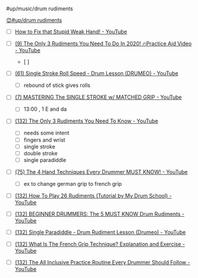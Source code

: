 
#up/music/drum rudiments

[😊#up/drum rudiments](http://47.111.95.20:6001/user/1/start/%23up%2Fdrum%20rudiments)

- [ ] [How to Fix that Stupid Weak Hand! - YouTube](https://www.youtube.com/watch?v=jSAD2YLJ9Hw)

- [ ] [(9) The Only 3 Rudiments You Need To Do In 2020! 🔥Practice Aid Video - YouTube](https://www.youtube.com/watch?v=pILu7TQJ87I)
	- [ ] 
- [ ] [(61) Single Stroke Roll Speed - Drum Lesson (DRUMEO) - YouTube](https://www.youtube.com/watch?v=8LYWfpPUokc)
	- [ ] rebound of stick gives rolls
	
- [ ] [(7) MASTERING The SINGLE STROKE w/ MATCHED GRIP - YouTube](https://www.youtube.com/watch?v=uRh69W4IQBE)
	- [ ] 13:00 , 1 E and da

- [ ] [(132) The Only 3 Rudiments You Need To Know - YouTube](https://www.youtube.com/watch?v=2vuyWk1yStY)
	- [ ] needs some intent
	- [ ] fingers and wrist
	- [ ] single stroke
	- [ ] double stroke
	- [ ] single paradiddle

- [ ] [(75) The 4 Hand Techniques Every Drummer MUST KNOW! - YouTube](https://www.youtube.com/watch?v=FstCw876T9M)
	- [ ] ex to change german grip to french grip




- [ ] [(132) How To Play 26 Rudiments (Tutorial by My Drum School) - YouTube](https://www.youtube.com/watch?v=5xK2seFUuyA)
- [ ] [(132) BEGINNER DRUMMERS: The 5 MUST KNOW Drum Rudiments - YouTube](https://www.youtube.com/watch?v=mfTJjp_ieVg)
- [ ] [(132) Single Paradiddle - Drum Rudiment Lesson (Drumeo) - YouTube](https://www.youtube.com/watch?v=-imiZIrGwXE)
- [ ] [(132) What Is The French Grip Technique? Explanation and Exercise - YouTube](https://www.youtube.com/watch?v=SBnxBn2aPUA)
- [ ] [(132) The All Inclusive Practice Routine Every Drummer Should Follow - YouTube](https://www.youtube.com/watch?v=ieWVoeq-uD0)